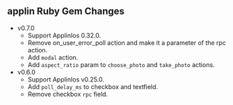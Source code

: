 ## applin Ruby Gem Changes
- v0.7.0
    - Support ApplinIos 0.32.0.
    - Remove on_user_error_poll action and make it a parameter of the rpc action.
    - Add `modal` action.
    - Add `aspect_ratio` param to `choose_photo` and `take_photo` actions.
- v0.6.0
    - Support ApplinIos v0.25.0.
    - Add `poll_delay_ms` to checkbox and textfield.
    - Remove checkbox `rpc` field.
